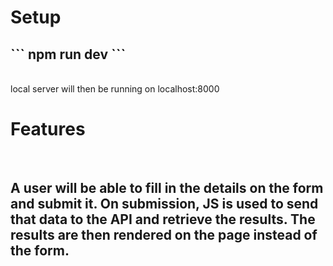 
<h1> Setup </h1>

<h2>``` npm run dev ``` </h2>
<br>
local server will then be running on localhost:8000

<h1> Features </h1>
<br>
<h2>A user will be able to fill in the details on the form and submit it.
On submission, JS is used to send that data to the API and retrieve the results.
The results are then rendered on the page instead of the form.</h2>



